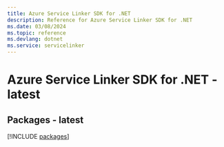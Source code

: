 ```yaml
---
title: Azure Service Linker SDK for .NET
description: Reference for Azure Service Linker SDK for .NET
ms.date: 03/08/2024
ms.topic: reference
ms.devlang: dotnet
ms.service: servicelinker
---
```

# Azure Service Linker SDK for .NET - latest
## Packages - latest
[!INCLUDE [packages](service-linker-index.md)]